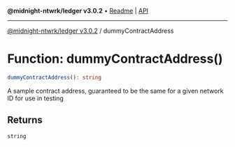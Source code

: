 **@midnight-ntwrk/ledger v3.0.2** • [Readme](../README.md) \| [API](../globals.md)

***

[@midnight-ntwrk/ledger v3.0.2](../README.md) / dummyContractAddress

# Function: dummyContractAddress()

```ts
dummyContractAddress(): string
```

A sample contract address, guaranteed to be the same for a given network ID
for use in testing

## Returns

`string`
